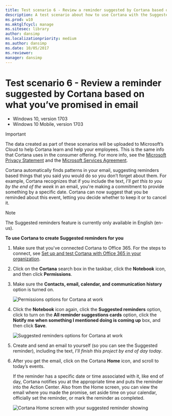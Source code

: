 ```yaml
---
title: Test scenario 6 - Review a reminder suggested by Cortana based on what you’ve promised in email (Windows 10)
description: A test scenario about how to use Cortana with the Suggested reminders feature.
ms.prod: w10
ms.mktglfcycl: manage
ms.sitesec: library
author: dansimp
ms.localizationpriority: medium
ms.author: dansimp
ms.date: 10/05/2017
ms.reviewer: 
manager: dansimp
---
```


# Test scenario 6 - Review a reminder suggested by Cortana based on what you’ve promised in email

-   Windows 10, version 1703
-   Windows 10 Mobile, version 1703

>[!IMPORTANT]
>The data created as part of these scenarios will be uploaded to Microsoft’s Cloud to help Cortana learn and help your employees. This is the same info that Cortana uses in the consumer offering. For more info, see the [Microsoft Privacy Statement](https://privacy.microsoft.com/privacystatement) and the [Microsoft Services Agreement](https://www.microsoft.com/en-us/servicesagreement).

Cortana automatically finds patterns in your email, suggesting reminders based things that you said you would do so you don’t forget about them. For example, Cortana recognizes that if you include the text, _I’ll get this to you by the end of the week_ in an email, you're making a commitment to provide something by a specific date. Cortana can now suggest that you be reminded about this event, letting you decide whether to keep it or to cancel it.

>[!NOTE]
>The Suggested reminders feature is currently only available in English (en-us). 

**To use Cortana to create Suggested reminders for you**

1. Make sure that you've connected Cortana to Office 365. For the steps to connect, see [Set up and test Cortana with Office 365 in your organization](cortana-at-work-o365.md).

2. Click on the **Cortana** search box in the taskbar, click the **Notebook** icon, and then click **Permissions**.

3. Make sure the **Contacts, email, calendar, and communication history** option is turned on.

    ![Permissions options for Cortana at work](../images/cortana-communication-history-permissions.png)

4. Click the **Notebook** icon again, click the **Suggested reminders** option, click to turn on the **All reminder suggestions cards** option, click the **Notify me when something I mentioned doing is coming up** box, and then click **Save**.

    ![Suggested reminders options for Cortana at work](../images/cortana-suggested-reminder-settings.png)

5. Create and send an email to yourself (so you can see the Suggested reminder), including the text, _I’ll finish this project by end of day today_.

6. After you get the email, click on the Cortana **Home** icon, and scroll to today’s events. 

    If the reminder has a specific date or time associated with it, like end of day, Cortana notifies you at the appropriate time and puts the reminder into the Action Center. Also from the Home screen, you can view the email where you made the promise, set aside time on your calendar, officially set the reminder, or mark the reminder as completed.

    ![Cortana Home screen with your suggested reminder showing](../images/cortana-suggested-reminder.png)    

